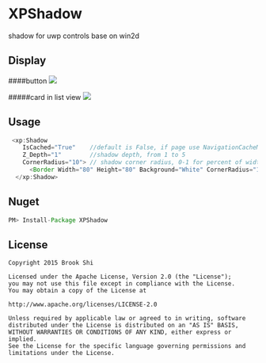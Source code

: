 # XPShadow

shadow for uwp controls base on win2d

Display
--------
####button
![](https://raw.githubusercontent.com/brookshi/XPShadow/master/shadow_button.png)

#####card in list view
![](https://raw.githubusercontent.com/brookshi/XPShadow/master/shadow_cardview.png)

Usage
--------
``` java
 <xp:Shadow 
    IsCached="True"    //default is False, if page use NavigationCacheMode = NavigationCacheMode.Required, should set IsCached=True 
    Z_Depth="1"        //shadow depth, from 1 to 5
    CornerRadius="10"> // shadow corner radius, 0-1 for percent of width, > 1 for actual value
      <Border Width="80" Height="80" Background="White" CornerRadius="10"/>
  </xp:Shadow>
```

Nuget
--------
``` java
PM> Install-Package XPShadow
```

License
--------
``` 
Copyright 2015 Brook Shi

Licensed under the Apache License, Version 2.0 (the "License");
you may not use this file except in compliance with the License.
You may obtain a copy of the License at

http://www.apache.org/licenses/LICENSE-2.0

Unless required by applicable law or agreed to in writing, software
distributed under the License is distributed on an "AS IS" BASIS,
WITHOUT WARRANTIES OR CONDITIONS OF ANY KIND, either express or implied.
See the License for the specific language governing permissions and
limitations under the License. 
```

